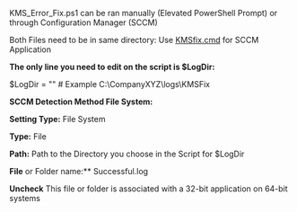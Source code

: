 KMS_Error_Fix.ps1 can be ran manually (Elevated PowerShell Prompt) or through Configuration Manager (SCCM)

Both Files need to be in same directory:
Use [KMSfix.cmd](https://github.com/cfreeman21/scripts/blob/master/KMSfix.cmd) for SCCM Application

**The only line you need to edit on the script is $LogDir:**<p>
$LogDir = "" # Example C:\CompanyXYZ\logs\KMSFix

**SCCM Detection Method File System:**

**Setting Type:** File System<p>
**Type:** File<p>
**Path:** Path to the Directory you choose in the Script for $LogDir<p>
**File** or Folder name:** Successful.log<p>
**Uncheck** This file or folder is associated with a 32-bit application on 64-bit systems

